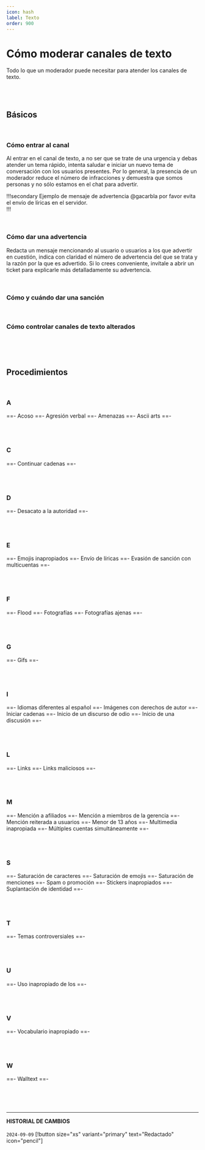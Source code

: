 ```yaml
---
icon: hash
label: Texto
order: 900
---
```


# Cómo moderar canales de texto

Todo lo que un moderador puede necesitar para atender los canales de texto. 

<br><br>

## Básicos

<br>

### Cómo entrar al canal
Al entrar en el canal de texto, a no ser que se trate de una urgencia y debas atender un tema rápido, intenta saludar e iniciar un nuevo tema de conversación con los usuarios presentes. Por lo general, la presencia de un moderador reduce el número de infracciones y demuestra que somos personas y no sólo estamos en el chat para advertir.

!!!secondary  Ejemplo de mensaje de advertencia
@gacarbla por favor evita el envío de líricas en el servidor.<br>
!!!

<br>

### Cómo dar una advertencia
Redacta un mensaje mencionando al usuario o usuarios a los que advertir en cuestión, indica con claridad el número de advertencia del que se trata y la razón por la que es advertido. Si lo crees conveniente, invítale a abrir un ticket para explicarle más detalladamente su advertencia.

<br>

### Cómo y cuándo dar una sanción

<br>

### Cómo controlar canales de texto alterados

<br><br><br>

## Procedimientos

<br>

### A
==- Acoso
==- Agresión verbal
==- Amenazas
==- Ascii arts
==- 

<br><br>

### C
==- Continuar cadenas
==- 

<br><br>

### D
==- Desacato a la autoridad
==- 

<br><br>

### E
==- Emojis inapropiados
==- Envío de líricas
==- Evasión de sanción con multicuentas
==- 

<br><br>

### F
==- Flood
==- Fotografías
==- Fotografías ajenas
==- 

<br><br>

### G
==- Gifs
==- 

<br><br>

### I
==- Idiomas diferentes al español
==- Imágenes con derechos de autor
==- Iniciar cadenas
==- Inicio de un discurso de odio
==- Inicio de una discusión
==- 

<br><br>

### L
==- Links
==- Links maliciosos
==- 

<br><br>

### M
==- Mención a afiliados
==- Mención a miembros de la gerencia
==- Mención reiterada a usuarios
==- Menor de 13 años
==- Multimedia inapropiada
==- Múltiples cuentas simultáneamente
==- 

<br><br>

### S
==- Saturación de caracteres
==- Saturación de emojis
==- Saturación de menciones
==- Spam o promoción
==- Stickers inapropiados
==- Suplantación de identidad
==- 

<br><br>

### T
==- Temas controversiales
==- 

<br><br>

### U
==- Uso inapropiado de los 
==- 

<br><br>

### V
==- Vocabulario inapropiado
==- 

<br><br>

### W
==- Walltext
==-

<br><br><br>
** **
**HISTORIAL DE CAMBIOS**<br><br>
`2024-09-09` [!button size="xs" variant="primary" text="Redactado" icon="pencil"]